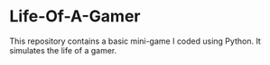 # Life-Of-A-Gamer
This repository contains a basic mini-game I coded using Python. It simulates the life of a gamer.
